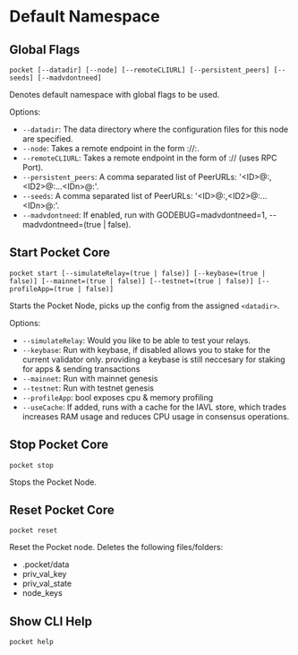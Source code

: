 # Default Namespace

## Global Flags

```text
pocket [--datadir] [--node] [--remoteCLIURL] [--persistent_peers] [--seeds] [--madvdontneed]
```

Denotes default namespace with global flags to be used.

Options:

* `--datadir`: The data directory where the configuration files for this node are specified.
* `--node`: Takes a remote endpoint in the form ://:.
* `--remoteCLIURL`: Takes a remote endpoint in the form of :// \(uses RPC Port\).
* `--persistent_peers`: A comma separated list of PeerURLs: '&lt;ID&gt;@:,&lt;ID2&gt;@:...&lt;IDn&gt;@:'.
* `--seeds`: A comma separated list of PeerURLs: '&lt;ID&gt;@:,&lt;ID2&gt;@:...&lt;IDn&gt;@:'.
* `--madvdontneed`: If enabled, run with GODEBUG=madvdontneed=1, --madvdontneed=\(true \| false\).

## Start Pocket Core

```text
pocket start [--simulateRelay=(true | false)] [--keybase=(true | false)] [--mainnet=(true | false)] [--testnet=(true | false)] [--profileApp=(true | false)]
```

Starts the Pocket Node, picks up the config from the assigned `<datadir>`.

Options:

* `--simulateRelay`: Would you like to be able to test your relays.
* `--keybase`: Run with keybase, if disabled allows you to stake for the current validator only. providing a keybase is still neccesary for staking for apps & sending transactions
* `--mainnet`: Run with mainnet genesis
* `--testnet`: Run with testnet genesis
* `--profileApp`: bool exposes cpu & memory profiling
* `--useCache`: If added, runs with a cache for the IAVL store, which trades increases RAM usage and reduces CPU usage in consensus operations.

## Stop Pocket Core

```text
pocket stop
```

Stops the Pocket Node.

## Reset Pocket Core

```text
pocket reset
```

Reset the Pocket node. Deletes the following files/folders:

* .pocket/data
* priv\_val\_key
* priv\_val\_state
* node\_keys

## Show CLI Help

```text
pocket help
```

